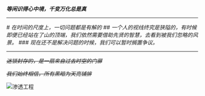 
 ***等闲识得心中境，千变万化总是真***
***
*# 在时间的尺度上，一切问题都是有解的*
*## 一个人的视线终究是狭隘的，有时候即便已经站在了山的顶端，我们依然需要借助先贤的智慧，去看到被我们忽略的风景。*
*### 现在还不是解决问题的时候，我们可以暂时搁置争议。*
***
*~~迷锁封存的，是一扇来自过去时空的门扉~~*

*~~我们始终相信，所有黑暗为天亮铺排~~*

![](https://img.shields.io/badge/%E4%BB%A3%E5%8F%B7-%E9%87%8F%E5%AD%90%E6%82%A6-9cf "渗透工程")








<!--
**disappearmc/disappearmc** is a ✨ _special_ ✨ repository because its `README.md` (this file) appears on your GitHub profile.

Here are some ideas to get you started:

- 🔭 I’m currently working on ...
- 🌱 I’m currently learning ...
- 👯 I’m looking to collaborate on ...
- 🤔 I’m looking for help with ...
- 💬 Ask me about ...
- 📫 How to reach me: ...
- 😄 Pronouns: ...
- ⚡ Fun fact: ...
-->
